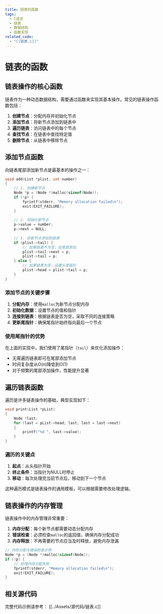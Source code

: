 ```yaml
---
title: 链表的函数
tags:
  - C语言
  - 链表
  - 数据结构
  - 函数实现
related_code:
  - "[[链表.c]]"
---
```


# 链表的函数

## 链表操作的核心函数

链表作为一种动态数据结构，需要通过函数来实现其基本操作。常见的链表操作函数包括：

1. **创建节点**：分配内存并初始化节点
2. **添加节点**：将新节点添加到链表中
3. **遍历链表**：访问链表中的每个节点
4. **查找节点**：在链表中查找特定值
5. **删除节点**：从链表中移除节点

## 添加节点函数

向链表尾部添加新节点是最基本的操作之一：

```c
void add(List *plist, int number)
{
    // 1. 创建新节点
    Node *p = (Node *)malloc(sizeof(Node));
    if (!p) {
        fprintf(stderr, "Memory allocation failed\n");
        exit(EXIT_FAILURE);
    }
    
    // 2. 初始化新节点
    p->value = number;
    p->next = NULL;
    
    // 3. 将新节点添加到链表
    if (plist->tail) {
        // 如果链表不为空，在尾部添加
        plist->tail->next = p;
        plist->tail = p;
    } else {
        // 如果链表为空，设置头尾指针
        plist->head = plist->tail = p;
    }
}
```

### 添加节点的关键步骤

1. **分配内存**：使用`malloc`为新节点分配内存
2. **初始化数据**：设置节点的值和指针
3. **连接到链表**：根据链表是否为空，采取不同的连接策略
4. **更新尾指针**：确保尾指针始终指向最后一个节点

### 使用尾指针的优势

在上面的实现中，我们使用了尾指针（`tail`）来优化添加操作：

- 无需遍历链表即可在尾部添加节点
- 时间复杂度从O(n)降低到O(1)
- 对于频繁的尾部添加操作，性能提升显著

## 遍历链表函数

遍历是许多链表操作的基础，典型实现如下：

```c
void print(List *pList)
{
    Node *last;
    for (last = pList->head; last; last = last->next)
    {
        printf("%d ", last->value);
    }
}
```

### 遍历的关键点

1. **起点**：从头指针开始
2. **终止条件**：当指针为NULL时停止
3. **移动**：每次处理完当前节点后，移动到下一个节点

这种遍历模式是链表操作的通用模板，可以根据需要修改处理逻辑。

## 链表操作的内存管理

链表操作中的内存管理非常重要：

1. **内存分配**：每个新节点都需要动态分配内存
2. **错误检查**：必须检查`malloc`的返回值，确保内存分配成功
3. **内存释放**：不再需要的节点应当及时释放，避免内存泄漏

```c
// 内存分配与错误检查示例
Node *p = (Node *)malloc(sizeof(Node));
if (!p) {
    // 处理内存分配失败
    fprintf(stderr, "Memory allocation failed\n");
    exit(EXIT_FAILURE);
}
```

## 相关源代码

完整代码示例请参考：
[[../Assets/源代码/链表.c]] 